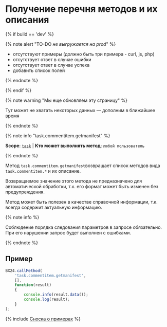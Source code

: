 # Получение перечня методов и их описания 

{% if build == 'dev' %}

{% note alert "TO-DO _не выгружается на prod_" %}

- отсутствуют примеры (должно быть три примера - curl, js, php)
- отсутствует ответ в случае ошибки
- отсутствует ответ в случае успеха
- добавить список полей

{% endnote %}

{% endif %}

{% note warning "Мы еще обновляем эту страницу" %}

Тут может не хватать некоторых данных — дополним в ближайшее время

{% endnote %}

{% note info "task.commentitem.getmanifest" %}

**Scope**: [`task`](../../scopes/permissions.md) | **Кто может выполнять метод**: `любой пользователь`

{% endnote %}

Метод `task.commentitem.getmanifest`возвращает список методов вида `task.commentitem.*` и их описание.

Возвращаемое значение этого метода не предназначено для автоматической обработки, т.к. его формат может быть изменен без предупреждения.

Метод может быть полезен в качестве справочной информации, т.к. всегда содержит актуальную информацию.

{% note info %}

Соблюдение порядка следования параметров в запросе обязательно. При его нарушении запрос будет выполнен с ошибками.

{% endnote %}

## Пример

```js
BX24.callMethod(
    'task.commentitem.getmanifest',
    [],
    function(result)
    {
        console.info(result.data());
        console.log(result);
    }
);
```
{% include [Сноска о примерах](../../../_includes/examples.md) %}